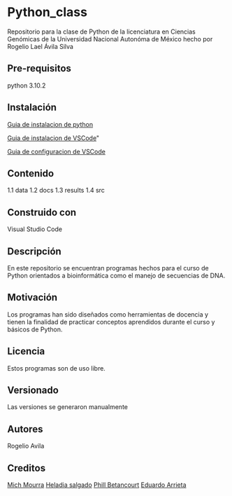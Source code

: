 # Python_class

Repositorio para la clase de Python de la licenciatura en Ciencias Genómicas de la Universidad Nacional Autonóma de México
hecho por Rogelio Lael Ávila Silva

## Pre-requisitos

python 3.10.2

## Instalación

[Guia de instalacion de python](https://github.com/PhillBet/VSCodeConfigForPython/blob/main/Installing_Python_3_10.md)

[Guia de instalacion de VSCode](https://github.com/PhillBet/VSCodeConfigForPython/blob/main/Installing_VSCode.md)"

[Guia de configuracion de VSCode](https://github.com/PhillBet/VSCodeConfigForPython/blob/main/VSCode_Config.md)

## Contenido

1.1 data
1.2 docs
1.3 results
1.4 src

## Construido con

Visual Studio Code

## Descripción

En este repositorio se encuentran programas hechos para el curso de Python orientados a bioinformática
como el manejo de secuencias de DNA.

## Motivación

Los programas han sido diseñados como herramientas de docencia y tienen la finalidad de practicar conceptos
aprendidos durante el curso y básicos de Python.

## Licencia

Estos programas son de uso libre.

## Versionado

Las versiones se generaron manualmente

## Autores

Rogelio Avila

## Creditos

[Mich Mourra](https://github.com/MichMourra)
[Heladia salgado](https://github.com/Helysalgado)
[Phill Betancourt](https://github.com/PhillBet)
[Eduardo Arrieta](https://github.com/eduardo-arrieta)
